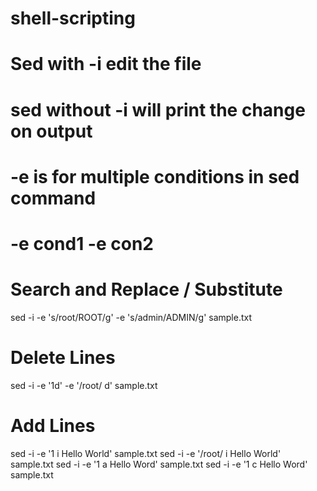 # shell-scripting



# Sed with -i edit the file
# sed without -i will print the change on output

# -e is for multiple conditions in sed command
# -e cond1 -e con2

# Search and Replace / Substitute

sed -i -e 's/root/ROOT/g' -e 's/admin/ADMIN/g' sample.txt

# Delete Lines
sed -i -e '1d' -e '/root/ d' sample.txt

# Add Lines
sed -i -e '1 i Hello World' sample.txt
sed -i -e '/root/ i Hello World' sample.txt
sed -i -e '1 a Hello Word' sample.txt
sed -i -e '1 c Hello Word' sample.txt